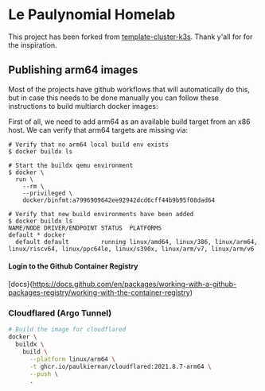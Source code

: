 # Le Paulynomial Homelab

This project has been forked from
[template-cluster-k3s](https://github.com/k8s-at-home/template-cluster-k3s).
Thank y'all for for the inspiration.

## Publishing arm64 images

Most of the projects have github workflows that will automatically do this, but
in case this needs to be done manually you can follow these instructions to
build multiarch docker images:

First of all, we need to add arm64 as an available build target from an x86
host. We can verify that arm64 targets are missing via:

```console
# Verify that no arm64 local build env exists
$ docker buildx ls

# Start the buildx qemu environment
$ docker \
  run \
    --rm \
    --privileged \
    docker/binfmt:a7996909642ee92942dcd6cff44b9b95f08dad64

# Verify that new build environments have been added
$ docker buildx ls
NAME/NODE DRIVER/ENDPOINT STATUS  PLATFORMS
default * docker
  default default         running linux/amd64, linux/386, linux/arm64, linux/riscv64, linux/ppc64le, linux/s390x, linux/arm/v7, linux/arm/v6
```

#### Login to the Github Container Registry
[docs}(https://docs.github.com/en/packages/working-with-a-github-packages-registry/working-with-the-container-registry)

### Cloudflared (Argo Tunnel)

```bash
# Build the image for cloudflared
docker \
  buildx \
    build \
      --platform linux/arm64 \
      -t ghcr.io/paulkiernan/cloudflared:2021.8.7-arm64 \
      --push \
      .
```
